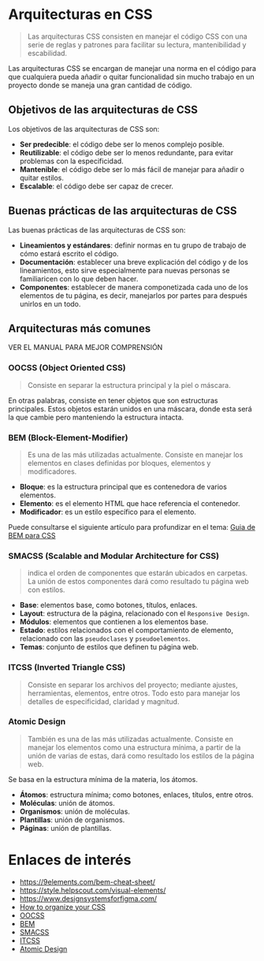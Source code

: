 # Arquitecturas en CSS
> Las arquitecturas CSS consisten en manejar el código CSS con una serie de reglas y patrones para facilitar su lectura, mantenibilidad y escabilidad.

Las arquitecturas CSS se encargan de manejar una norma en el código para que cualquiera pueda añadir o quitar funcionalidad sin mucho trabajo en un proyecto donde se maneja una gran cantidad de código.

## Objetivos de las arquitecturas de CSS

Los objetivos de las arquitecturas de CSS son:

- **Ser predecible**: el código debe ser lo menos complejo posible.
- **Reutilizable**: el código debe ser lo menos redundante, para evitar problemas con la especificidad.
- **Mantenible**: el código debe ser lo más fácil de manejar para añadir o quitar estilos.
- **Escalable**: el código debe ser capaz de crecer.

## Buenas prácticas de las arquitecturas de CSS

Las buenas prácticas de las arquitecturas de CSS son:

- **Lineamientos y estándares**: definir normas en tu grupo de trabajo de cómo estará escrito el código.
- **Documentación**: establecer una breve explicación del código y de los lineamientos, esto sirve especialmente para nuevas personas se familiaricen con lo que deben hacer.
- **Componentes**: establecer de manera componetizada cada uno de los elementos de tu página, es decir, manejarlos por partes para después unirlos en un todo.

## Arquitecturas más comunes
VER EL MANUAL PARA MEJOR COMPRENSIÓN
### OOCSS (Object Oriented CSS)
> Consiste en separar la estructura principal y la piel o máscara.

En otras palabras, consiste en tener objetos que son estructuras principales. Estos objetos estarán unidos en una máscara, donde esta será la que cambie pero manteniendo la estructura intacta.

### BEM (Block-Element-Modifier)
> Es una de las más utilizadas actualmente. Consiste en manejar los elementos en clases definidas por bloques, elementos y modificadores.

- **Bloque**: es la estructura principal que es contenedora de varios elementos.
- **Elemento**: es el elemento HTML que hace referencia el contenedor.
- **Modificador**: es un estilo específico para el elemento.

Puede consultarse el siguiente artículo para profundizar en el tema: [Guia de BEM para CSS](https://platzi.com/blog/bem/ "Guia de BEM para CSS")

### SMACSS (Scalable and Modular Architecture for CSS)
> indica el orden de componentes que estarán ubicados en carpetas. La unión de estos componentes dará como resultado tu página web con estilos.


- **Base**: elementos base, como botones, títulos, enlaces.
- **Layout**: estructura de la página, relacionado con el `Responsive Design`.
- **Módulos**: elementos que contienen a los elementos base.
- **Estado**: estilos relacionados con el comportamiento de elemento, relacionado con las `pseudoclases` y `pseudoelementos`.
- **Temas**: conjunto de estilos que definen tu página web.

### ITCSS (Inverted Triangle CSS)
> Consiste en separar los archivos del proyecto; mediante ajustes, herramientas, elementos, entre otros. Todo esto para manejar los detalles de especificidad, claridad y magnitud.

### Atomic Design
> También es una de las más utilizadas actualmente. Consiste en manejar los elementos como una estructura mínima, a partir de la unión de varias de estas, dará como resultado los estilos de la página web.

Se basa en la estructura mínima de la materia, los átomos.


- **Átomos**: estructura mínima; como botones, enlaces, títulos, entre otros.
- **Moléculas**: unión de átomos.
- **Organismos**: unión de moléculas.
- **Plantillas**: unión de organismos.
- **Páginas**: unión de plantillas.

# Enlaces de interés
* https://9elements.com/bem-cheat-sheet/
* https://style.helpscout.com/visual-elements/
* https://www.designsystemsforfigma.com/
* [How to organize your CSS](https://intelygenz.medium.com/how-to-organize-your-css-with-oocss-bem-smacss-a2317fa083a7 "How to organize your CSS")
* [OOCSS](https://www.smashingmagazine.com/2011/12/an-introduction-to-object-oriented-css-oocss/#top "OOCSS")
* [BEM](https://en.bem.info/methodology/ "BEM")
* [SMACSS](https://medium.com/@GreenXIII/organize-your-css-smacss-way-89c087db5092 "SMACSS")
* [ITCSS](https://www.xfive.co/blog/itcss-scalable-maintainable-css-architecture/ "ITCSS")
* [Atomic Design](https://bradfrost.com/blog/post/atomic-web-design/ "Atomic Design")

